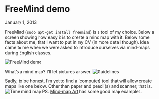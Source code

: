 FreeMind demo
==============
January 1, 2013

FreeMind (`sudo apt-get install freemind`) is a tool of my choice. Below a screen showing how easy it is to create a mind map with it. Below some facts about me, that I want to put in my CV (in more detail though). Idea came to me when we were asked to introduce ourselves via mind-maps during English classes.

![FreeMind demo]()

What’s a mind map? I’ll let pictures answer.
![Guidelines](http://upload.wikimedia.org/wikipedia/commons/thumb/6/66/MindMapGuidlines.svg/640px-MindMapGuidlines.svg.png)

Sadly, to be honest, I’m yet to find a (computer) tool that will allow create maps like one below. Other than paper and pencil(s) and scanner, that is.
![Time mind map](http://www.mindtools.com/media/Diagrams/mindmap.jpg)
PS. [Mind-map Art](http://www.mindmapart.com/) has some good map examples.
